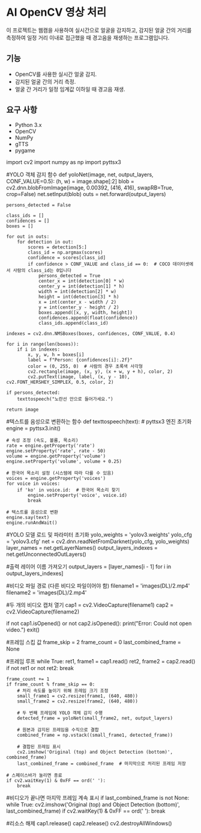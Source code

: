# AI OpenCV 영상 처리 
이 프로젝트는 웹캠을 사용하여 실시간으로 얼굴을 감지하고, 감지된 얼굴 간의 거리를 측정하여 일정 거리 이내로 접근했을 때 경고음을 재생하는 프로그램입니다.

## 기능
+ OpenCV를 사용한 실시간 얼굴 감지.
+ 감지된 얼굴 간의 거리 측정.
+ 얼굴 간 거리가 일정 임계값 이하일 때 경고음 재생.
## 요구 사항
+ Python 3.x
+ OpenCV
+ NumPy
+ gTTS
+ pygame


import cv2
import numpy as np
import pyttsx3

#YOLO 객체 감지 함수
def yoloNet(image, net, output_layers, CONF_VALUE=0.5):
    (h, w) = image.shape[:2]
    blob = cv2.dnn.blobFromImage(image, 0.00392, (416, 416), swapRB=True, crop=False)
    net.setInput(blob)
    outs = net.forward(output_layers)

    persons_detected = False

    class_ids = []
    confidences = []
    boxes = []

    for out in outs:
        for detection in out:
            scores = detection[5:]
            class_id = np.argmax(scores)
            confidence = scores[class_id]
            if confidence > CONF_VALUE and class_id == 0:  # COCO 데이터셋에서 사람의 class_id는 0입니다
                persons_detected = True
                center_x = int(detection[0] * w)
                center_y = int(detection[1] * h)
                width = int(detection[2] * w)
                height = int(detection[3] * h)
                x = int(center_x - width / 2)
                y = int(center_y - height / 2)
                boxes.append([x, y, width, height])
                confidences.append(float(confidence))
                class_ids.append(class_id)

    indexes = cv2.dnn.NMSBoxes(boxes, confidences, CONF_VALUE, 0.4)

    for i in range(len(boxes)):
        if i in indexes:
            x, y, w, h = boxes[i]
            label = f"Person: {confidences[i]:.2f}"
            color = (0, 255, 0)  # 사람의 경우 초록색 사각형
            cv2.rectangle(image, (x, y), (x + w, y + h), color, 2)
            cv2.putText(image, label, (x, y - 10), cv2.FONT_HERSHEY_SIMPLEX, 0.5, color, 2)

    if persons_detected:
        texttospeech("노란선 안으로 들어가세요.")

    return image

#텍스트를 음성으로 변환하는 함수
def texttospeech(text):
    # pyttsx3 엔진 초기화
    engine = pyttsx3.init()

    # 속성 조정 (속도, 볼륨, 목소리)
    rate = engine.getProperty('rate')
    engine.setProperty('rate', rate - 50)
    volume = engine.getProperty('volume')
    engine.setProperty('volume', volume + 0.25)

    # 한국어 목소리 설정 (시스템에 따라 다를 수 있음)
    voices = engine.getProperty('voices')
    for voice in voices:
        if 'ko' in voice.id:  # 한국어 목소리 찾기
            engine.setProperty('voice', voice.id)
            break

    # 텍스트를 음성으로 변환
    engine.say(text)
    engine.runAndWait()

#YOLO 모델 로드 및 파라미터 초기화
yolo_weights = 'yolov3.weights'
yolo_cfg = 'yolov3.cfg'
net = cv2.dnn.readNetFromDarknet(yolo_cfg, yolo_weights)
layer_names = net.getLayerNames()
output_layers_indexes = net.getUnconnectedOutLayers()

#출력 레이어 이름 가져오기
output_layers = [layer_names[i - 1] for i in output_layers_indexes]

#비디오 파일 경로 (다른 비디오 파일이어야 함)
filename1 = 'images(DL)/2.mp4'
filename2 = 'images(DL)/2.mp4'

#두 개의 비디오 캡처 열기
cap1 = cv2.VideoCapture(filename1)
cap2 = cv2.VideoCapture(filename2)

if not cap1.isOpened() or not cap2.isOpened():
    print("Error: Could not open video.")
    exit()

#프레임 스킵 값
frame_skip = 2
frame_count = 0
last_combined_frame = None

#프레임 루프
while True:
    ret1, frame1 = cap1.read()
    ret2, frame2 = cap2.read()
    if not ret1 or not ret2:
        break

    frame_count += 1
    if frame_count % frame_skip == 0:
        # 처리 속도를 높이기 위해 프레임 크기 조정
        small_frame1 = cv2.resize(frame1, (640, 480))
        small_frame2 = cv2.resize(frame2, (640, 480))

        # 두 번째 프레임에 YOLO 객체 감지 수행
        detected_frame = yoloNet(small_frame2, net, output_layers)

        # 원본과 감지된 프레임을 수직으로 결합
        combined_frame = np.vstack((small_frame1, detected_frame))

        # 결합된 프레임 표시
        cv2.imshow('Original (top) and Object Detection (bottom)', combined_frame)
        last_combined_frame = combined_frame  # 마지막으로 처리된 프레임 저장

    # 스페이스바가 눌리면 종료
    if cv2.waitKey(1) & 0xFF == ord(' '):
        break

#비디오가 끝나면 마지막 프레임 계속 표시
if last_combined_frame is not None:
    while True:
        cv2.imshow('Original (top) and Object Detection (bottom)', last_combined_frame)
        if cv2.waitKey(1) & 0xFF == ord(' '):
            break

#리소스 해제
cap1.release()
cap2.release()
cv2.destroyAllWindows()
